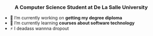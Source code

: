 <h3 align="center">A Computer Science Student at De La Salle University</h3>

- 🔭 I’m currently working on **getting my degree diploma**
- 🌱 I’m currently learning **courses about software technology**
- ⚡ I deadass wannna dropout

